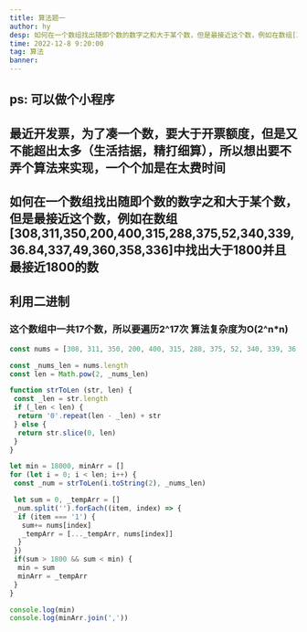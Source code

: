 ```yaml
---
title: 算法题一
author: hy
desp: 如何在一个数组找出随即个数的数字之和大于某个数，但是最接近这个数，例如在数组[308,311,350,200,400,315,288,375,52,340,339,36.84,337,49,360,358,336]中找出大于1800并且最接近1800的数
time: 2022-12-8 9:20:00
tag: 算法
banner: 
---
```



## ps: 可以做个小程序
## 最近开发票，为了凑一个数，要大于开票额度，但是又不能超出太多（生活拮据，精打细算），所以想出要不弄个算法来实现，一个个加是在太费时间
## 如何在一个数组找出随即个数的数字之和大于某个数，但是最接近这个数，例如在数组[308,311,350,200,400,315,288,375,52,340,339,36.84,337,49,360,358,336]中找出大于1800并且最接近1800的数
## 利用二进制
### 这个数组中一共17个数，所以要遍历2^17次 算法复杂度为O(2^n*n) 
```javascript
const nums = [308, 311, 350, 200, 400, 315, 288, 375, 52, 340, 339, 36.84, 337, 49, 360, 358, 336]

const _nums_len = nums.length
const len = Math.pow(2, _nums_len)

function strToLen (str, len) {
 const _len = str.length
 if (_len < len) {
  return '0'.repeat(len - _len) + str
 } else {
  return str.slice(0, len)
 }
}

let min = 18000, minArr = []
for (let i = 0; i < len; i++) {
 const _num = strToLen(i.toString(2), _nums_len)

 let sum = 0, _tempArr = []
 _num.split('').forEach((item, index) => {
  if (item === '1') {
   sum+= nums[index]
   _tempArr = [..._tempArr, nums[index]]
  }
 })
 if(sum > 1800 && sum < min) {
  min = sum
  minArr = _tempArr
 }
}

console.log(min) 
console.log(minArr.join(','))
```
